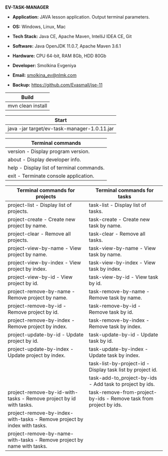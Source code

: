 **EV-TASK-MANAGER**

- **Application:** JAVA lesson application. Output terminal parameters.

- **OS:** Windows, Linux, Mac 
- **Tech Stack:** Java CE, Apache Maven, IntelliJ IDEA CE, Git 
- **Software:** Java OpenJDK 11.0.7, Apache Maven 3.6.1
- **Hardware:** CPU 64-bit, RAM 8Gb, HDD 80Gb

- **Developer:** Smolkina Evgeniya
- **Email:** smolkina_ev@nlmk.com
- **Backup:** https://github.com/Evasmall/jse-11

| Build |
| ------ |
| mvn clean install |

| Start |
| ------ |
| java -jar target/ev-task-manager-1.0.11.jar |

| Terminal commands | 
| ------ | 
| version - Display program version. | 
| about - Display developer info. | 
| help - Display list of terminal commands. | 
| exit - Terminate console application. |

| Terminal commands for projects | Terminal commands for tasks | 
| ------ | ------ | 
| project-list - Display list of projects. | task-list - Display list of tasks. | 
| project-create - Create new project by name. | task-create - Create new task by name. | 
| project-clear - Remove all projects. | task-clear - Remove all tasks. |
| project-view-by-name - View project by name. | task-view-by-name - View task by name. |
| project-view-by-index - View project by index. | task-view-by-index - View task by index. |
| project-view-by-id - View project by id. | task-view-by-id - View task by id. |
| project-remove-by-name - Remove project by name. | task-remove-by-name - Remove task by name. |
| project-remove-by-id - Remove project by id. | task-remove-by-id - Remove task by id. |
| project-remove-by-index - Remove project by index. | task-remove-by-index - Remove task by index. |
| project-update-by-id - Update project by id. | task-update-by-id - Update task by id. |
| project-update-by-index - Update project by index. | task-update-by-index - Update task by index. | 
| | task-list-by-project-id - Display task list by project id. | 
| | task-add-to_project-by-ids - Add task to project by ids. | 
| project-remove-by-id-with-tasks - Remove project by id with tasks. | task-remove-from-project-by-ids - Remove task from project by ids. |
| project-remove-by-index-with-tasks - Remove project by index with tasks. | |
| project-remove-by-name-with-tasks - Remove project by name with tasks. | |